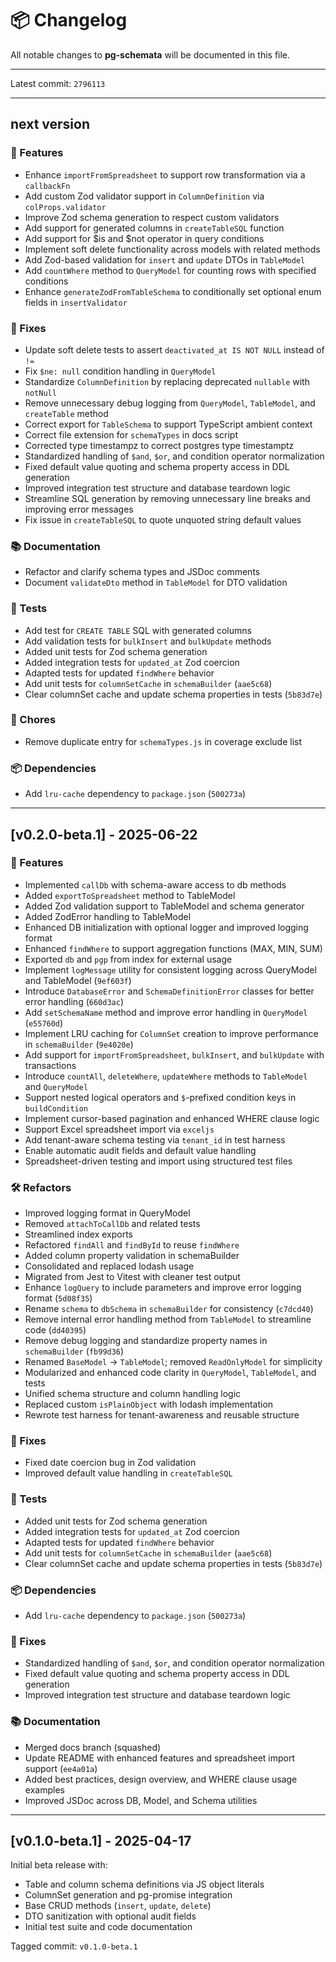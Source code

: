 # 📦 Changelog

All notable changes to **pg-schemata** will be documented in this file.

---

Latest commit: `2796113`

---

## next version

### 🚀 Features
- Enhance `importFromSpreadsheet` to support row transformation via a `callbackFn`
- Add custom Zod validator support in `ColumnDefinition` via `colProps.validator`
- Improve Zod schema generation to respect custom validators
- Add support for generated columns in `createTableSQL` function
- Add support for $is and $not operator in query conditions
- Implement soft delete functionality across models with related methods
- Add Zod-based validation for `insert` and `update` DTOs in `TableModel`
- Add `countWhere` method to `QueryModel` for counting rows with specified conditions
- Enhance `generateZodFromTableSchema` to conditionally set optional enum fields in `insertValidator`

### 🐛 Fixes
- Update soft delete tests to assert `deactivated_at IS NOT NULL` instead of `!=`
- Fix `$ne: null` condition handling in `QueryModel`
- Standardize `ColumnDefinition` by replacing deprecated `nullable` with `notNull`
- Remove unnecessary debug logging from `QueryModel`, `TableModel`, and `createTable` method
- Correct export for `TableSchema` to support TypeScript ambient context
- Correct file extension for `schemaTypes` in docs script
- Corrected type timestampz to correct postgres type timestamptz
- Standardized handling of `$and`, `$or`, and condition operator normalization
- Fixed default value quoting and schema property access in DDL generation
- Improved integration test structure and database teardown logic
- Streamline SQL generation by removing unnecessary line breaks and improving error messages
- Fix issue in `createTableSQL` to quote unquoted string default values

### 📚 Documentation
- Refactor and clarify schema types and JSDoc comments
- Document `validateDto` method in `TableModel` for DTO validation

### 🧪 Tests
- Add test for `CREATE TABLE` SQL with generated columns
- Add validation tests for `bulkInsert` and `bulkUpdate` methods
- Added unit tests for Zod schema generation
- Added integration tests for `updated_at` Zod coercion
- Adapted tests for updated `findWhere` behavior
- Add unit tests for `columnSetCache` in `schemaBuilder` (`aae5c68`)
- Clear columnSet cache and update schema properties in tests (`5b83d7e`)

### 🧹 Chores
- Remove duplicate entry for `schemaTypes.js` in coverage exclude list

### 📦 Dependencies
- Add `lru-cache` dependency to `package.json` (`500273a`)
---

## [v0.2.0-beta.1] - 2025-06-22

### 🚀 Features
- Implemented `callDb` with schema-aware access to db methods
- Added `exportToSpreadsheet` method to TableModel
- Added Zod validation support to TableModel and schema generator
- Added ZodError handling to TableModel
- Enhanced DB initialization with optional logger and improved logging format
- Enhanced `findWhere` to support aggregation functions (MAX, MIN, SUM)
- Exported `db` and `pgp` from index for external usage
- Implement `logMessage` utility for consistent logging across QueryModel and TableModel (`9ef603f`)
- Introduce `DatabaseError` and `SchemaDefinitionError` classes for better error handling (`660d3ac`)
- Add `setSchemaName` method and improve error handling in `QueryModel` (`e55760d`)
- Implement LRU caching for `ColumnSet` creation to improve performance in `schemaBuilder` (`9e4020e`)
- Add support for `importFromSpreadsheet`, `bulkInsert`, and `bulkUpdate` with transactions
- Introduce `countAll`, `deleteWhere`, `updateWhere` methods to `TableModel` and `QueryModel`
- Support nested logical operators and `$`-prefixed condition keys in `buildCondition`
- Implement cursor-based pagination and enhanced WHERE clause logic
- Support Excel spreadsheet import via `exceljs`
- Add tenant-aware schema testing via `tenant_id` in test harness
- Enable automatic audit fields and default value handling
- Spreadsheet-driven testing and import using structured test files

### 🛠 Refactors
- Improved logging format in QueryModel
- Removed `attachToCallDb` and related tests
- Streamlined index exports
- Refactored `findAll` and `findById` to reuse `findWhere`
- Added column property validation in schemaBuilder
- Consolidated and replaced lodash usage
- Migrated from Jest to Vitest with cleaner test output
- Enhance `logQuery` to include parameters and improve error logging format (`5d08f35`)
- Rename `schema` to `dbSchema` in `schemaBuilder` for consistency (`c7dcd40`)
- Remove internal error handling method from `TableModel` to streamline code (`dd40395`)
- Remove debug logging and standardize property names in `schemaBuilder` (`fb99d36`)
- Renamed `BaseModel` → `TableModel`; removed `ReadOnlyModel` for simplicity
- Modularized and enhanced code clarity in `QueryModel`, `TableModel`, and tests
- Unified schema structure and column handling logic
- Replaced custom `isPlainObject` with lodash implementation
- Rewrote test harness for tenant-awareness and reusable structure

### 🐛 Fixes
- Fixed date coercion bug in Zod validation
- Improved default value handling in `createTableSQL`

### 🧪 Tests
- Added unit tests for Zod schema generation
- Added integration tests for `updated_at` Zod coercion
- Adapted tests for updated `findWhere` behavior
- Add unit tests for `columnSetCache` in `schemaBuilder` (`aae5c68`)
- Clear columnSet cache and update schema properties in tests (`5b83d7e`)

### 📦 Dependencies
- Add `lru-cache` dependency to `package.json` (`500273a`)

### 🐛 Fixes
- Standardized handling of `$and`, `$or`, and condition operator normalization
- Fixed default value quoting and schema property access in DDL generation
- Improved integration test structure and database teardown logic

### 📚 Documentation
- Merged docs branch (squashed)
- Update README with enhanced features and spreadsheet import support (`ee4a01a`)
- Added best practices, design overview, and WHERE clause usage examples
- Improved JSDoc across DB, Model, and Schema utilities

---

## [v0.1.0-beta.1] - 2025-04-17

Initial beta release with:

- Table and column schema definitions via JS object literals
- ColumnSet generation and pg-promise integration
- Base CRUD methods (`insert`, `update`, `delete`)
- DTO sanitization with optional audit fields
- Initial test suite and code documentation

Tagged commit: `v0.1.0-beta.1`